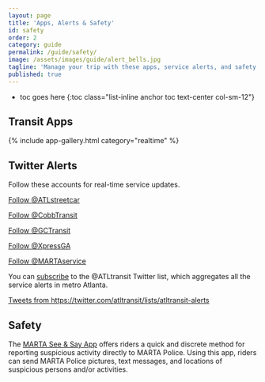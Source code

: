 ```yaml
---
layout: page
title: 'Apps, Alerts & Safety'
id: safety
order: 2
category: guide
permalink: /guide/safety/
image: /assets/images/guide/alert_bells.jpg
tagline: 'Manage your trip with these apps, service alerts, and safety features.'
published: true
---
```


* toc goes here
{:toc class="list-inline anchor toc text-center col-sm-12"}

## Transit Apps

{% include app-gallery.html category="realtime" %}

   
## Twitter Alerts

Follow these accounts for real-time service updates.

<a class="twitter-follow-button"
  href="https://twitter.com/atlstreetcar"
  data-size="large">
  Follow @ATLstreetcar</a>

<a class="twitter-follow-button"
  href="https://twitter.com/cobbtransit"
  data-size="large">
  Follow @CobbTransit</a>

<a class="twitter-follow-button"
  href="https://twitter.com/gctransit"
  data-size="large">
  Follow @GCTransit</a>

<a class="twitter-follow-button"
  href="https://twitter.com/xpressga"
  data-size="large">
Follow @XpressGA</a>

<a class="twitter-follow-button"
  href="https://twitter.com/martaservice"
  data-size="large">
Follow @MARTAservice</a>




You can [subscribe](https://twitter.com/ATLtransit/lists/atltransit-alerts) to the @ATLtransit Twitter list, which aggregates all the service alerts in metro Atlanta.

<div class="col-md-offset-2">
<a class="twitter-timeline"  href="https://twitter.com/atltransit/lists/atltransit-alerts" data-widget-id="704775734599012352">Tweets from https://twitter.com/atltransit/lists/atltransit-alerts</a>
<script>!function(d,s,id){var js,fjs=d.getElementsByTagName(s)[0],p=/^http:/.test(d.location)?'http':'https';if(!d.getElementById(id)){js=d.createElement(s);js.id=id;js.src=p+"://platform.twitter.com/widgets.js";fjs.parentNode.insertBefore(js,fjs);}}(document,"script","twitter-wjs");</script>
</div>
   

## Safety

The [MARTA See & Say App](http://www.itsmarta.com/developers/app-station.aspx#) offers riders a quick and discrete method for reporting suspicious activity directly to MARTA Police. Using this app, riders can send MARTA Police pictures, text messages, and locations of suspicious persons and/or activities.
